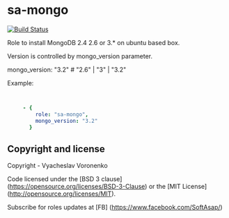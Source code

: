 sa-mongo
========

[![Build Status](https://travis-ci.org/softasap/sa-mongo.svg?branch=master)](https://travis-ci.org/softasap/sa-mongo)


Role to install MongoDB 2.4 2.6 or 3.* on ubuntu based box.

Version is controlled by  mongo_version parameter.

mongo_version: "3.2"  #  "2.6" | "3" | "3.2"


Example:

```YAML


     - {
         role: "sa-mongo",
         mongo_version: "3.2"
       }

```


Copyright and license
---------------------

Copyright - Vyacheslav Voronenko

Code licensed under the [BSD 3 clause] (https://opensource.org/licenses/BSD-3-Clause) or the [MIT License] (http://opensource.org/licenses/MIT).

Subscribe for roles updates at [FB] (https://www.facebook.com/SoftAsap/)

